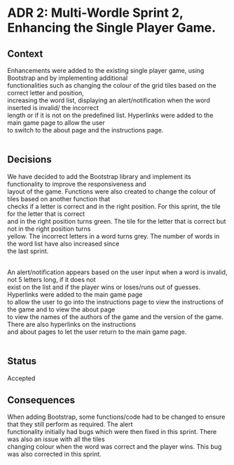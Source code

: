 
# ADR 2: Multi-Wordle Sprint 2, Enhancing the Single Player Game.

## Context

Enhancements were added to the existing single player game, using Bootstrap and by implementing additional   <br> 
functionalities such as changing the colour of the grid tiles based on the correct letter and position,      <br>
increasing the word list, displaying an alert/notification when the word inserted is invalid/ the incorrect  <br>
length or if it is not on the predefined list. Hyperlinks were added to the main game page to allow the user <br>
to switch to the about page and the instructions page.  <br>
<br>

## Decisions

We have decided to add the Bootstrap library and implement its functionality to improve the responsiveness and <br>
layout of the game. Functions were also created to change the colour of tiles based on another function that   <br>
checks if a letter is correct and in the right position. For this sprint, the tile for the letter that is correct <br>
and in the right position turns green. The tile for the letter that is correct but not in the right position turns <br>
yellow. The incorrect letters in a word turns grey. The number of words in the word list have also increased since <br>
the last sprint. <br>
<br>

An alert/notification appears based on the user input when a word is invalid, not 5 letters long, if it does not <br>
exist on the list and if the player wins or loses/runs out of guesses. Hyperlinks were added to the main game page <br>
to allow the user to go into the instructions page to view the instructions of the game and to view the about page <br>
to view the names of the authors of the game and the version of the game. There are also hyperlinks on the instructions <br>
and about pages to let the user return to the main game page. <br>
<br>

## Status

Accepted <br>

## Consequences

When adding Bootstrap, some functions/code had to be changed to ensure that they still perform as required. The alert <br>
functionality initially had bugs which were then fixed in this sprint. There was also an issue with all the tiles <br>
changing colour when the word was correct and the player wins. This bug was also corrected in this sprint. <br>
<br>